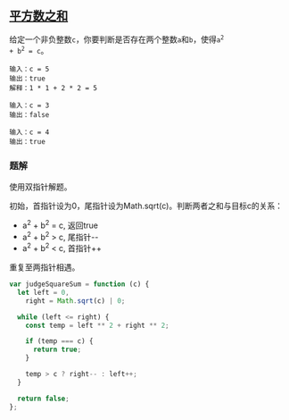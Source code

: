 <!--
 * @Description:
 * @Author: Kotori Y
 * @Date: 2021-04-28 09:33:12
 * @LastEditors: Kotori Y
 * @LastEditTime: 2021-04-28 10:06:48
 * @FilePath: \LeetCode-Code\codes\TwoPointers\sum-of-square-numbers\README.md
 * @AuthorMail: kotori@cbdd.me
-->
## [平方数之和](https://leetcode-cn.com/problems/sum-of-square-numbers/)

给定一个非负整数<code>c</code>，你要判断是否存在两个整数<code>a</code>和<code>b</code>，使得<code>a<sup>2</sup> + b<sup>2</sup> = c</code>。

```
输入：c = 5
输出：true
解释：1 * 1 + 2 * 2 = 5
```

```
输入：c = 3
输出：false
```

```
输入：c = 4
输出：true
```

### 题解

使用双指针解题。

初始，首指针设为0，尾指针设为Math.sqrt(c)。判断两者之和与目标c的关系：

 - a<sup>2</sup> + b<sup>2</sup> = c, 返回true
 - a<sup>2</sup> + b<sup>2</sup> > c, 尾指针--
 - a<sup>2</sup> + b<sup>2</sup> < c, 首指针++

重复至两指针相遇。

```javascript
var judgeSquareSum = function (c) {
  let left = 0,
    right = Math.sqrt(c) | 0;

  while (left <= right) {
    const temp = left ** 2 + right ** 2;

    if (temp === c) {
      return true;
    }

    temp > c ? right-- : left++;
  }

  return false;
};
```
